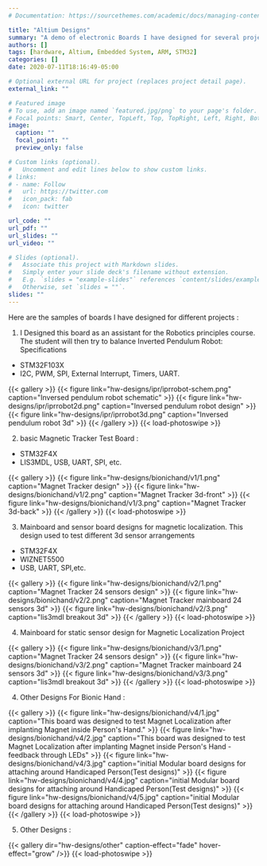 ```yaml
---
# Documentation: https://sourcethemes.com/academic/docs/managing-content/

title: "Altium Designs"
summary: "A demo of electronic Boards I have designed for several projects"
authors: []
tags: [hardware, Altium, Embedded System, ARM, STM32]
categories: []
date: 2020-07-11T18:16:49-05:00

# Optional external URL for project (replaces project detail page).
external_link: ""

# Featured image
# To use, add an image named `featured.jpg/png` to your page's folder.
# Focal points: Smart, Center, TopLeft, Top, TopRight, Left, Right, BottomLeft, Bottom, BottomRight.
image:
  caption: ""
  focal_point: ""
  preview_only: false

# Custom links (optional).
#   Uncomment and edit lines below to show custom links.
# links:
# - name: Follow
#   url: https://twitter.com
#   icon_pack: fab
#   icon: twitter

url_code: ""
url_pdf: ""
url_slides: ""
url_video: ""

# Slides (optional).
#   Associate this project with Markdown slides.
#   Simply enter your slide deck's filename without extension.
#   E.g. `slides = "example-slides"` references `content/slides/example-slides.md`.
#   Otherwise, set `slides = ""`.
slides: ""
---
```


Here are the samples of boards I have designed for different projects : 

1. I Designed this board as an assistant for the Robotics principles course. The student will then try to balance Inverted Pendulum Robot:
Specifications
* STM32F103X
* I2C, PWM, SPI, External Interrupt, Timers, UART.


{{< gallery >}}
{{< figure link="hw-designs/ipr/iprrobot-schem.png" caption="Inversed pendulum robot schematic" >}}
{{< figure link="hw-designs/ipr/iprrobot2d.png" caption="Inversed pendulum robot design" >}}
{{< figure link="hw-designs/ipr/iprrobot3d.png" caption="Inversed pendulum robot 3d" >}}
{{< /gallery >}} {{< load-photoswipe >}}

2. basic Magnetic Tracker Test Board : 

* STM32F4X
* LIS3MDL, USB, UART, SPI, etc.

{{< gallery >}}
{{< figure link="hw-designs/bionichand/v1/1.png" caption="Magnet Tracker design" >}}
{{< figure link="hw-designs/bionichand/v1/2.png" caption="Magnet Tracker 3d-front" >}}
{{< figure link="hw-designs/bionichand/v1/3.png" caption="Magnet Tracker 3d-back" >}}
{{< /gallery >}} {{< load-photoswipe >}}

3. Mainboard and sensor board designs for magnetic localization. This design used to test different 3d sensor arrangements  

* STM32F4X
* WIZNET5500
* USB, UART, SPI,etc.

{{< gallery >}}
{{< figure link="hw-designs/bionichand/v2/1.png" caption="Magnet Tracker 24 sensors design" >}}
{{< figure link="hw-designs/bionichand/v2/2.png" caption="Magnet Tracker mainboard 24 sensors 3d" >}}
{{< figure link="hw-designs/bionichand/v2/3.png" caption="lis3mdl breakout 3d" >}}
{{< /gallery >}} {{< load-photoswipe >}}


4. Mainboard for static sensor design for Magnetic Localization Project  

{{< gallery >}}
{{< figure link="hw-designs/bionichand/v3/1.png" caption="Magnet Tracker 24 sensors design" >}}
{{< figure link="hw-designs/bionichand/v3/2.png" caption="Magnet Tracker mainboard 24 sensors 3d" >}}
{{< figure link="hw-designs/bionichand/v3/3.png" caption="lis3mdl breakout 3d" >}}
{{< /gallery >}} {{< load-photoswipe >}}


4. Other Designs For Bionic Hand :  

{{< gallery >}}
{{< figure link="hw-designs/bionichand/v4/1.jpg" caption="This board was designed to test Magnet Localization after implanting Magnet inside Person's Hand." >}}
{{< figure link="hw-designs/bionichand/v4/2.jpg" caption="This board was designed to test Magnet Localization after implanting Magnet inside Person's Hand - feedback through LEDs" >}}
{{< figure link="hw-designs/bionichand/v4/3.jpg" caption="initial Modular board designs for attaching around Handicaped Person(Test designs)" >}}
{{< figure link="hw-designs/bionichand/v4/4.jpg" caption="initial Modular board designs for attaching around Handicaped Person(Test designs)" >}}
{{< figure link="hw-designs/bionichand/v4/5.jpg" caption="initial Modular board designs for attaching around Handicaped Person(Test designs)" >}}
{{< /gallery >}} {{< load-photoswipe >}}

5. Other Designs :

{{< gallery dir="hw-designs/other" caption-effect="fade" hover-effect="grow" />}} {{< load-photoswipe >}}

